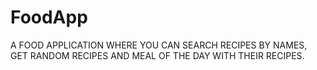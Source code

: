 # FoodApp
A FOOD APPLICATION WHERE YOU CAN SEARCH RECIPES BY NAMES, GET RANDOM RECIPES AND MEAL OF THE DAY WITH THEIR RECIPES.
